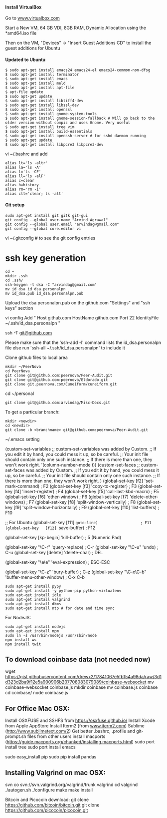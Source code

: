 
#### Install VirtualBox
Go to www.virtualbox.com

Start a New VM, 64 GB VDI,  8GB RAM, Dynamic Allocation using the *amd64.iso file

Then on the VM, "Devices" -> "Insert Guest Additions CD" to  install the guest additions for Ubuntu

#### Updated to Ubuntu

    $ sudo apt-get install emacs24 emacs24-el emacs24-common-non-dfsg
    $ sudo apt-get install terminator
    $ sudo apt-get install emacs
    $ sudo apt-get install meld
    $ sudo apt-get install apt-file
    $ apt-file update
    $ sudo apt-get update
    $ sudo apt-get install libtiff4-dev
    $ sudo apt-get install libssl-dev
    $ sudo apt-get install openssl
    $ sudo apt-get install gnome-system-tools
    $ sudo apt-get install gnome-session-fallback # Will go back to the older version without compiz and uses Gnome. Very useful
    $ sudo apt-get install tree vim
    $ sudo apt-get install build-essentials
    $ sudo apt-get install openssh-server # for sshd daemon running
    $ sudo apt-get update
    $ sudo apt-get install libpcre3 libpcre3-dev

vi ~/.bashrc and add

    alias lt='ls -altr'
    alias la='ls -A'
    alias l='ls -CF'
    alias ll='ls -alF'
    alias c=clear
    alias h=history
    alias rm='rm -i'
    alias clt='clear; ls -alt'

#### Git setup

    sudo apt-get install git gitk git-gui
    git config --global user.name "Arvind Agrawal"
    git config --global user.email "arvindag@gmail.com"
    git config --global core.editor vi

vi ~/.gitconfig # to see the git config entries

# ssh key generation

    cd ~
    mkdir .ssh
    cd .ssh/
    ssh-keygen -t dsa -C "arvindag@gmail.com"
    mv id_dsa id_dsa.personalpn
    mv id_dsa.pub id_dsa.personalpn.pub

Upload the dsa.personalpn.pub on the github.com "Settings" and "ssh keys" section

vi config
Add "
Host github.com
    HostName github.com
    Port 22
    IdentityFile ~/.ssh/id_dsa.personalpn
"

ssh -T git@github.com

Please make sure that the 'ssh-add -l' command lists the id_dsa.personalpn file else
run 'ssh-all ~/.ssh/id_dsa.personalpn' to include it

Clone github files to local area

    mkdir ~/PeerNova
    cd PeerNova
    git clone git@github.com:peernova/Peer-Audit.git
    git clone git@github.com:peernova/Eldorado.git
    git clone git.peernova.com/Cuneiform/cuneiform.git

cd ~/personal

    git clone git@github.com:arvindag/Misc-Docs.git

To get a particular branch:

    mkdir <newdir>
    cd <newdir>
    git clone -b <branchname> git@github.com:peernova/Peer-Audit.git

~/.emacs setting

(custom-set-variables
 ;; custom-set-variables was added by Custom.
 ;; If you edit it by hand, you could mess it up, so be careful.
 ;; Your init file should contain only one such instance.
 ;; If there is more than one, they won't work right.
 '(column-number-mode t))
(custom-set-faces
 ;; custom-set-faces was added by Custom.
 ;; If you edit it by hand, you could mess it up, so be careful.
 ;; Your init file should contain only one such instance.
 ;; If there is more than one, they won't work right.
 )
(global-set-key   [f2]     'set-mark-command)            ; F2
(global-set-key   [f3]     'copy-to-register)            ; F3
(global-set-key   [f4]     'insert-register)             ; F4
(global-set-key   [f5]     'call-last-kbd-macro)         ; F5
(global-set-key   [f6]     'other-window)                ; F6
(global-set-key   [f7]     'delete-other-windows)        ; F7
(global-set-key   [f8]     'split-window-vertically)     ; F8
(global-set-key   [f9]     'split-window-horizontally)   ; F9
(global-set-key   [f10]    'list-buffers)                ; F10

;; For Ubuntu
(global-set-key   [f11] `goto-line)                   ; F11
(global-set-key   [f12] `save-buffer)                 ; F12

(global-set-key   [kp-begin]    'kill-buffer)                 ; 5 (Numeric Pad)

(global-set-key   "\C-r"   'query-replace)               ; C-r
(global-set-key   "\C-u"   'undo)                        ; C-u
(global-set-key   [delete] 'delete-char)                 ; DEL

(global-set-key   "\e\e"   'eval-expression)             ; ESC-ESC

(global-set-key   "\C-z"   'bury-buffer)                 ; C-z
(global-set-key   "\C-x\C-b" 'buffer-menu-other-window)  ; C-x C-b



    sudo apt-get install pypy
    sudo apt-get install -y python-pip python-virtualenv
    sudo apt-get install idle
    sudo apt-get install valgrind
    sudo apt-get install dkms
    sudo apt-get install ntp # for date and time sync

For NodeJS:

    sudo apt-get install nodejs
    sudo apt-get install npm
    sudo ln -s /usr/bin/nodejs /usr/sbin/node
    npm install ws
    npm install twit


To download coinbase data (not needed now)
------------------------------------------
wget https://gist.githubusercontent.com/drewx2/17841067e5fb154a98da/raw/3d1d323d2ba9f12e5a900906b207708083079089/coinbase-websocket
mv coinbase-websocket coinbase.js
mkdir coinbase
mv coinbase.js coinbase
cd coinbase/
node coinbase.js 

For Office Mac OSX:
-------------------
Install OSXFUSE and SSHFS from https://osxfuse.github.io/
Install Xcode from Apple AppStore
Install Iterm2 (from www.iterm2.com)
Sublime (http://www.sublimetext.com/2)
Get better .bashrc, .profile and git-prompt.sh files from other users
install macports (https://guide.macports.org/chunked/installing.macports.html)
sudo port install tree
sudo port install emacs

sudo easy_install pip
sudo pip install pandas

Installing Valgrind on mac OSX:
--------------------------------
svn co svn://svn.valgrind.org/valgrind/trunk valgrind
cd valgrind
./autogen.sh
./configure
make
make install

Bitcoin and Picocoin download:
git clone https://github.com/bitcoin/bitcoin.git
git clone https://github.com/picocoin/picocoin.git
